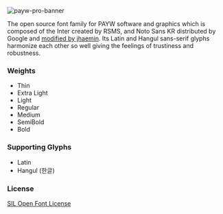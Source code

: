 ![payw-pro-banner](https://user-images.githubusercontent.com/19797697/79050808-71be6400-7c67-11ea-9a08-f4927d81a9d8.png)

The open source font family for PAYW software and graphics which is composed of the Inter created by RSMS, and Noto Sans KR distributed by Google and [modified by jhaemin](https://github.com/jhaemin/noto-sans-kr). Its Latin and Hangul sans-serif glyphs harmonize each other so well giving the feelings of trustiness and robustness.

### Weights

- Thin
- Extra Light
- Light
- Regular
- Medium
- SemiBold
- Bold

### Supporting Glyphs

- Latin
- Hangul (한글)

### License

[SIL Open Font License](https://github.com/paywteam/payw-pro/blob/master/LICENSE)
